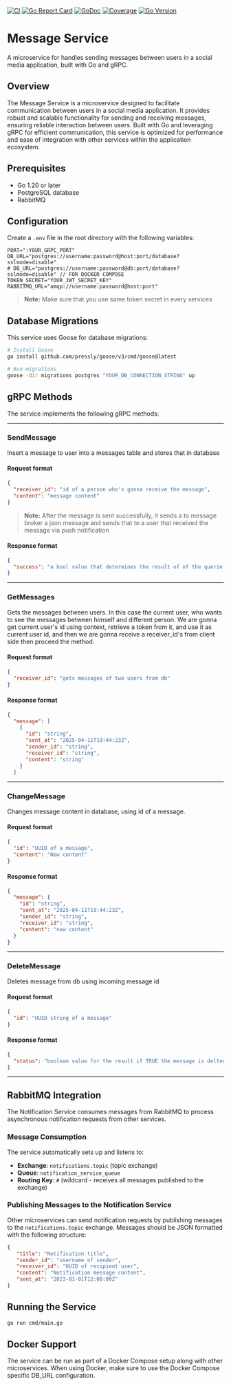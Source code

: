 [![CI](https://github.com/imhasandl/message-service/actions/workflows/ci.yml/badge.svg)](https://github.com/imhasandl/message-service/actions/workflows/ci.yml)
[![Go Report Card](https://goreportcard.com/badge/github.com/imhasandl/message-service)](https://goreportcard.com/report/github.com/imhasandl/message-service)
[![GoDoc](https://godoc.org/github.com/imhasandl/message-service?status.svg)](https://godoc.org/github.com/imhasandl/message-service)
[![Coverage](https://codecov.io/gh/imhasandl/message-service/branch/main/graph/badge.svg)](https://codecov.io/gh/imhasandl/message-service)
[![Go Version](https://img.shields.io/github/go-mod/go-version/imhasandl/message-service)](https://golang.org/doc/devel/release.html)

# Message Service

A microservice for handles sending messages between users in a social media application, built with Go and gRPC.

## Overview

The Message Service is a microservice designed to facilitate communication between users in a social media application. It provides robust and scalable functionality for sending and receiving messages, ensuring reliable interaction between users. Built with Go and leveraging gRPC for efficient communication, this service is optimized for performance and ease of integration with other services within the application ecosystem.

## Prerequisites

- Go 1.20 or later
- PostgreSQL database
- RabbitMQ

## Configuration

Create a `.env` file in the root directory with the following variables:

```env
PORT=":YOUR_GRPC_PORT"
DB_URL="postgres://username:password@host:port/database?sslmode=disable"
# DB_URL="postgres://username:password@db:port/database?sslmode=disable" // FOR DOCKER COMPOSE
TOKEN_SECRET="YOUR_JWT_SECRET_KEY"
RABBITMQ_URL="amqp://username:password@host:port"
```

> **Note:** Make sure that you use same token secret in every services

## Database Migrations

This service uses Goose for database migrations:

```bash
# Install Goose
go install github.com/pressly/goose/v3/cmd/goose@latest

# Run migrations
goose -dir migrations postgres "YOUR_DB_CONNECTION_STRING" up
```

## gRPC Methods

The service implements the following gRPC methods:

---

### SendMessage

Insert a message to user into a messages table and stores that in database

#### Request format

```json
{
  "receiver_id": "id of a person who's gonna receive the message",
  "content": "message content"
}
```

> **Note:** After the message is sent successfully, it sends a to message broker a json message and sends that to a user that received the message via push notification

#### Response format

```json
{
  "success": "a bool value that determines the result of of the querie TRUE if successfully completed, False otherwise"
}
```

---

### GetMessages

Gets the messages between users. In this case the current user, who wants to see the messages between himself and different person. We are gonna get current user's id using context, retrieve a token from it, and use it as current user id, and then we are gonna receive a receiver_id's from client side then proceed the method.

#### Request format

```json
{
  "receiver_id": "gets messages of two users from db"
}
```

#### Response format

```json
{
  "message": [
    {
      "id": "string",
      "sent_at": "2025-04-11T19:44:23Z",
      "sender_id": "string",
      "receiver_id": "string",
      "content": "string"
    }
  ]

```

---

### ChangeMessage

Changes message content in database, using id of a message.

#### Request format

```json
{
  "id": "UUID of a message",
  "content": "New content"
}
```

#### Response format

```json
{
  "message": {
    "id": "string",
    "sent_at": "2025-04-11T19:44:23Z",
    "sender_id": "string",
    "receiver_id": "string",
    "content": "new content"
  }
}
```

---

### DeleteMessage

Deletes message from db using incoming message id

#### Request format

```json
{
  "id": "UUID string of a message"
}
```

#### Response format

```json
{
  "status": "boolean value for the result if TRUE the message is delted successfully FALSE otherwise"
}
```

---

## RabbitMQ Integration

The Notification Service consumes messages from RabbitMQ to process asynchronous notification requests from other services.

### Message Consumption

The service automatically sets up and listens to:
- **Exchange**: `notifications.topic` (topic exchange)
- **Queue**: `notification_service_queue`
- **Routing Key**: `#` (wildcard - receives all messages published to the exchange)

### Publishing Messages to the Notification Service

Other microservices can send notification requests by publishing messages to the `notifications.topic` exchange. Messages should be JSON formatted with the following structure:

```json
{
   "title": "Notification title",
   "sender_id": "username of sender",
   "receiver_id": "UUID of recipient user",
   "content": "Notification message content", 
   "sent_at": "2023-01-01T12:00:00Z"
}
```

## Running the Service

```bash
go run cmd/main.go
```

## Docker Support

The service can be run as part of a Docker Compose setup along with other microservices. When using Docker, make sure to use the Docker Compose specific DB_URL configuration.


















